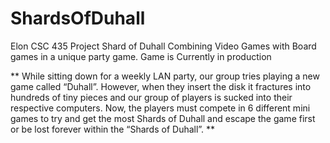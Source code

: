 # ShardsOfDuhall

Elon CSC 435 Project
Shard of Duhall
Combining Video Games with Board games in a unique party game.
Game is Currently in production

**
While sitting down for a weekly LAN party, our group tries playing a new game called “Duhall”. 
However, when they insert the disk it fractures into hundreds of tiny pieces and 
our group of players is sucked into their respective computers. 
Now, the players must compete in 6 different mini games to try and get the most Shards of Duhall and 
escape the game first or be lost forever within the “Shards of Duhall”.
**
